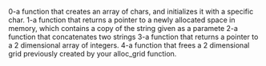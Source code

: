 0-a function that creates an array of chars, and initializes it with a specific char.
1-a function that returns a pointer to a newly allocated space in memory, which contains a copy of the string given as a paramete
2-a function that concatenates two strings
3-a function that returns a pointer to a 2 dimensional array of integers.
4-a function that frees a 2 dimensional grid previously created by your alloc_grid function.
